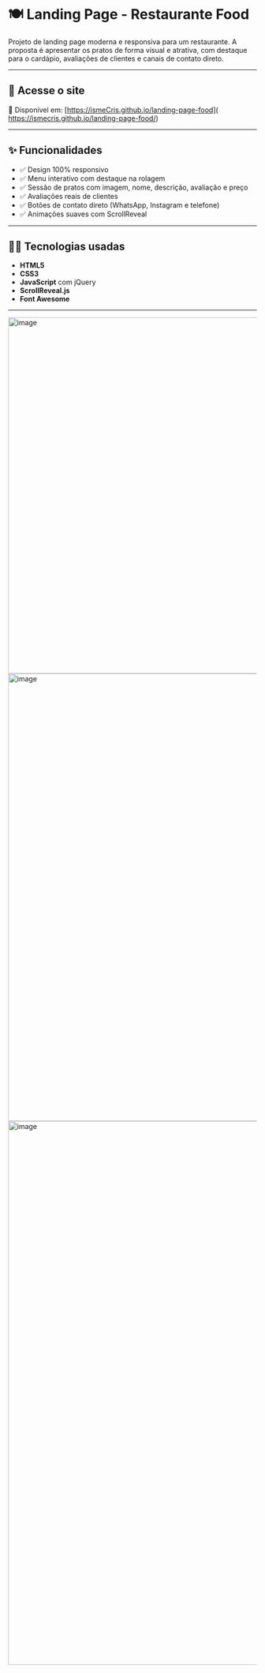 # 🍽️ Landing Page - Restaurante Food

Projeto de landing page moderna e responsiva para um restaurante. A proposta é apresentar os pratos de forma visual e atrativa, com destaque para o cardápio, avaliações de clientes e canais de contato direto.

---

## 🔗 Acesse o site

📍 Disponível em: [https://ismeCris.github.io/landing-page-food]( https://ismecris.github.io/landing-page-food/)

---

## ✨ Funcionalidades

- ✅ Design 100% responsivo
- ✅ Menu interativo com destaque na rolagem
- ✅ Sessão de pratos com imagem, nome, descrição, avaliação e preço
- ✅ Avaliações reais de clientes
- ✅ Botões de contato direto (WhatsApp, Instagram e telefone)
- ✅ Animações suaves com ScrollReveal

---

## 🧑‍🍳 Tecnologias usadas

- **HTML5**
- **CSS3**
- **JavaScript** com jQuery
- **ScrollReveal.js**
- **Font Awesome**

---
<img width="1267" height="722" alt="image" src="https://github.com/user-attachments/assets/7557f571-71f5-414a-8cb8-e1591896065e" />
<img width="1877" height="907" alt="image" src="https://github.com/user-attachments/assets/f42fd615-f6ef-41ee-a9b2-b4c90725fb83" />
<img width="1881" height="1102" alt="image" src="https://github.com/user-attachments/assets/bf752be2-03e1-46f5-a911-c230887f4feb" />


